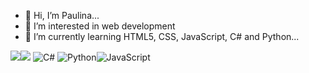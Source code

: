 - 👋 Hi, I’m Paulina...
- 👀 I’m interested in web development
- 🌱 I’m currently learning HTML5, CSS, JavaScript, C# and Python...

<img src="https://img.shields.io/badge/-HTML-e34f26?logo=html5&logoColor=fff"><img src="https://img.shields.io/badge/-CSS3-0033cc?logo=css3&logoColor=fff">
![C#](https://img.shields.io/badge/-C%23-239120?style=flat-square&logo=c-sharp&logoColor=white)
![Python](https://img.shields.io/badge/-Python-3776AB?style=flat-square&logo=python&logoColor=white)![JavaScript](https://img.shields.io/badge/-JavaScript-F7DF1E?style=flat-square&logo=javascript&logoColor=black)
